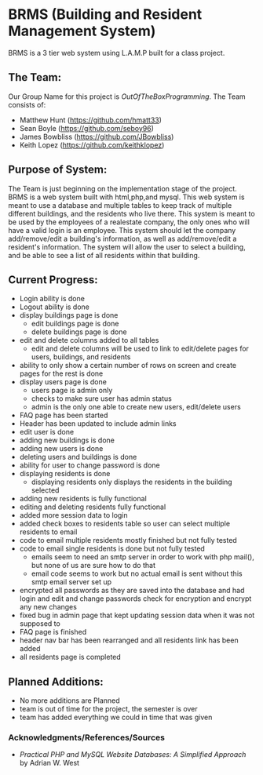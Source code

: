 # BRMS (Building and Resident Management System)
BRMS is a 3 tier web system using L.A.M.P built for a class project.

## The Team:
Our Group Name for this project is *OutOfTheBoxProgramming*. The Team consists of:

* Matthew Hunt (https://github.com/hmatt33)
* Sean Boyle (https://github.com/seboy96)
* James Bowbliss (https://github.com/JBowbliss)
* Keith Lopez (https://github.com/keithklopez)

## Purpose of System:
The Team is just beginning on the implementation stage of the project. BRMS is a web system built with html,php,and mysql. This web system is meant to use a database and multiple tables to keep track of multiple different buildings, and the residents who live there. This system is meant to be used by the employees of a realestate company, the only ones who will have a valid login is an employee. This system should let the company add/remove/edit a building's information, as well as add/remove/edit a resident's information. The system will allow the user to select a building, and be able to see a list of all residents within that building.

## Current Progress:
* Login ability is done
* Logout ability is done
* display buildings page is done
    * edit buildings page is done
    * delete buildings page is done
* edit and delete columns added to all tables
    * edit and delete columns will be used to link to edit/delete pages for users, buildings, and residents
* ability to only show a certain number of rows on screen and create pages for the rest is done
* display users page is done
    * users page is admin only
    * checks to make sure user has admin status
    * admin is the only one able to create new users, edit/delete users
* FAQ page has been started
* Header has been updated to include admin links
* edit user is done
* adding new buildings is done
* adding new users is done
* deleting users and buildings is done
* ability for user to change password is done
* displaying residents is done
	* displaying residents only displays the residents in the building selected
* adding new residents is fully functional
* editing and deleting residents fully functional
* added more session data to login
* added check boxes to residents table so user can select multiple residents to email
* code to email multiple residents mostly finished but not fully tested
* code to email single residents is done but not fully tested
  * emails seem to need an smtp server in order to work with php mail(), but none of us are sure how to do that
  * email code seems to work but no actual email is sent without this smtp email server set up
* encrypted all passwords as they are saved into the database and had login and edit and change passwords check for encryption and encrypt any new changes
* fixed bug in admin page that kept updating session data when it was not supposed to
* FAQ page is finished
* header nav bar has been rearranged and all residents link has been added
* all residents page is completed

## Planned Additions:
* No more additions are Planned
* team is out of time for the project, the semester is over
* team has added everything we could in time that was given


### Acknowledgments/References/Sources

* *Practical PHP and MySQL Website Databases: A Simplified Approach* by Adrian W. West
